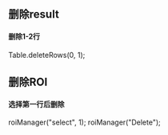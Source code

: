 ## 删除result
#### 删除1-2行
Table.deleteRows(0, 1);

## 删除ROI
#### 选择第一行后删除
roiManager("select", 1);
roiManager("Delete");
